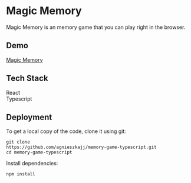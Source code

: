 
# Magic Memory

Magic Memory is an memory game that you can play right in the browser.


## Demo

[Magic Memory](https://magic-match-typescript.netlify.app/)
## Tech Stack

 React\
 Typescript
 

## Deployment


To get a local copy of the code, clone it using git:

```
git clone 
https://github.com/agnieszkajj/memory-game-typescript.git
cd memory-game-typescript
```
Install dependencies:
```
npm install
```

